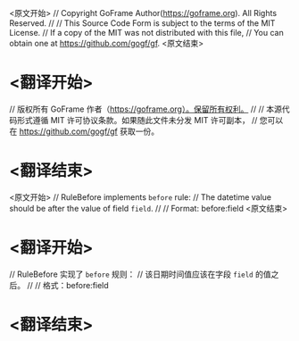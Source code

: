
<原文开始>
// Copyright GoFrame Author(https://goframe.org). All Rights Reserved.
//
// This Source Code Form is subject to the terms of the MIT License.
// If a copy of the MIT was not distributed with this file,
// You can obtain one at https://github.com/gogf/gf.
<原文结束>

# <翻译开始>
// 版权所有 GoFrame 作者（https://goframe.org）。保留所有权利。
//
// 本源代码形式遵循 MIT 许可协议条款。如果随此文件未分发 MIT 许可副本，
// 您可以在 https://github.com/gogf/gf 获取一份。
# <翻译结束>


<原文开始>
// RuleBefore implements `before` rule:
// The datetime value should be after the value of field `field`.
//
// Format: before:field
<原文结束>

# <翻译开始>
// RuleBefore 实现了 `before` 规则：
// 该日期时间值应该在字段 `field` 的值之后。
//
// 格式：before:field
# <翻译结束>

